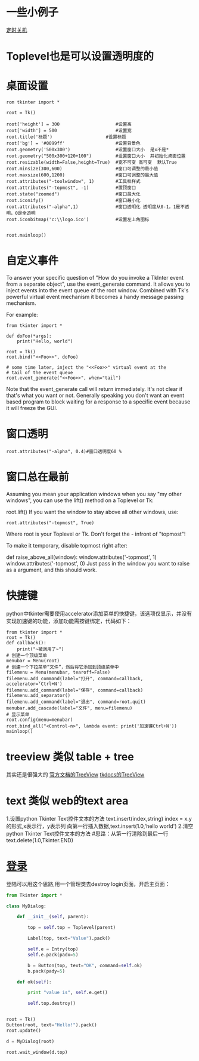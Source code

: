 
# 一些小例子
[定时关机](http://blog.csdn.net/cch1024/article/details/54603716)

# Toplevel也是可以设置透明度的

# 桌面设置
```
rom tkinter import *

root = Tk()

root['height'] = 300                     #设置高
root['width'] = 500                      #设置宽
root.title('标题')                    #设置标题
root['bg'] = '#0099ff'                   #设置背景色
root.geometry('500x300')                 #设置窗口大小  是x不是*
root.geometry("500x300+120+100")         #设置窗口大小  并初始化桌面位置
root.resizable(width=False,height=True)  #宽不可变 高可变  默认True
root.minsize(300,600)                    #窗口可调整的最小值
root.maxsize(600,1200)                   #窗口可调整的最大值
root.attributes("-toolwindow", 1)        #工具栏样式
root.attributes("-topmost", -1)          #置顶窗口
root.state("zoomed")                     #窗口最大化
root.iconify()                           #窗口最小化
root.attributes("-alpha",1)              #窗口透明化 透明度从0-1，1是不透明，0是全透明
root.iconbitmap('c:\\logo.ico')          #设置左上角图标


root.mainloop()
```


# 自定义事件
To answer your specific question of "How do you invoke a TkInter event from a separate object", use the event_generate command. It allows you to inject events into the event queue of the root window. Combined with Tk's powerful virtual event mechanism it becomes a handy message passing mechanism.

For example:
```
from tkinter import *

def doFoo(*args):
    print("Hello, world")

root = Tk()
root.bind("<<Foo>>", doFoo)

# some time later, inject the "<<Foo>>" virtual event at the
# tail of the event queue
root.event_generate("<<Foo>>", when="tail")

```
Note that the event_generate call will return immediately. It's not clear if that's what you want or not. Generally speaking you don't want an event based program to block waiting for a response to a specific event because it will freeze the GUI.

# 窗口透明
```
root.attributes("-alpha", 0.4)#窗口透明度60 %
```

# 窗口总在最前
Assuming you mean your application windows when you say "my other windows", you can use the lift() method on a Toplevel or Tk:

root.lift()
If you want the window to stay above all other windows, use:

```
root.attributes("-topmost", True)
```
Where root is your Toplevel or Tk. Don't forget the - infront of "topmost"!

To make it temporary, disable topmost right after:

def raise_above_all(window):
    window.attributes('-topmost', 1)
    window.attributes('-topmost', 0)
Just pass in the window you want to raise as a argument, and this should work.

# 快捷键
python中tkinter需要使用accelerator添加菜单的快捷键，该选项仅显示，并没有实现加速键的功能，添加功能需按键绑定，代码如下：

```
from tkinter import *
root = Tk()
def callback():
    print("~被调用了~")
# 创建一个顶级菜单
menubar = Menu(root)
# 创建一个下拉菜单“文件”，然后将它添加到顶级菜单中
filemenu = Menu(menubar, tearoff=False)
filemenu.add_command(label="打开", command=callback, accelerator='Ctrl+N')
filemenu.add_command(label="保存", command=callback)
filemenu.add_separator()
filemenu.add_command(label="退出", command=root.quit)
menubar.add_cascade(label="文件", menu=filemenu)
# 显示菜单
root.config(menu=menubar)
root.bind_all("<Control-n>", lambda event: print('加速键Ctrl+N'))
mainloop()
```


# treeview 类似 table + tree
其实还是很强大的
[官方文档的TreeView](https://docs.python.org/2.7/library/ttk.html#treeview)
[tkdocs的TreeView](http://www.tkdocs.com/tutorial/tree.html)

# text 类似 web的text area
1.设置python Tkinter Text控件文本的方法
   text.insert(index,string)  index = x.y的形式,x表示行，y表示列
   向第一行插入数据,text.insert(1.0,'hello world')
2.清空python Tkinter Text控件文本的方法
  #思路：从第一行清除到最后一行
             text.delete(1.0,Tkinter.END)

# [登录](http://blog.csdn.net/bnanoou/article/details/38515083)

登陆可以用这个思路,用一个管理类去destroy login页面，开启主页面：
```python
from Tkinter import *

class MyDialog:

    def __init__(self, parent):

        top = self.top = Toplevel(parent)

        Label(top, text="Value").pack()

        self.e = Entry(top)
        self.e.pack(padx=5)

        b = Button(top, text="OK", command=self.ok)
        b.pack(pady=5)

    def ok(self):

        print "value is", self.e.get()

        self.top.destroy()


root = Tk()
Button(root, text="Hello!").pack()
root.update()

d = MyDialog(root)

root.wait_window(d.top)
```
